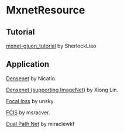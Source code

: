 # MxnetResource

## Tutorial 

[mxnet-gluon_tutorial](https://github.com/SherlockLiao/mxnet-gluon_tutorial) by SherlockLiao

## Application 
[Densenet](https://github.com/Nicatio/Densenet/tree/master/mxnet) by Nicatio.

[Densenet (supporting ImageNet)](https://github.com/bruinxiong/densenet.mxnet) by Xiong Lin.

[Focal loss](https://github.com/unsky/focal-loss) by unsky.

[FCIS](https://github.com/msracver/FCIS) by msracver.

[Dual Path Net](https://github.com/miraclewkf/DPN) by miraclewkf
